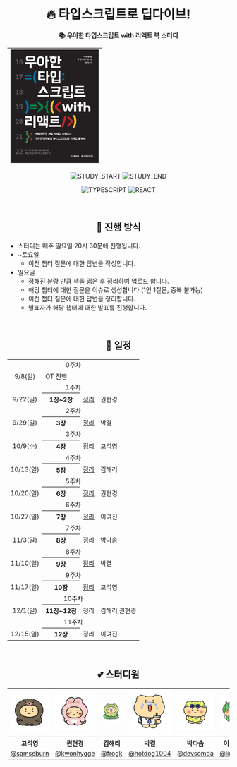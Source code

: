 <div align="center">

# 🔥 타입스크립트로 딥다이브! 
**📚 우아한 타입스크립트 with 리액트 북 스터디**

| <img src="/assets/ts-book.png" width="200px" /> |
| ------------------------------------------------------ |

![STUDY_START](https://img.shields.io/badge/START-2024--09--08-blue)
![STUDY_END](https://img.shields.io/badge/END-2024--12--15-blue)

![TYPESCRIPT](https://img.shields.io/badge/TYPESCRIPT-3178C6?style=for-the-badge&logo=Typescript&logoColor=white)
![REACT](https://img.shields.io/badge/REACT-61DAFB?style=for-the-badge&logo=React&logoColor=black)


<br />

## 📌 진행 방식 
<div align="left">

- 스터디는 매주 일요일 20시 30분에 진행됩니다.
- ~토요일
  - 이전 챕터 질문에 대한 답변을 작성합니다.
- 일요일
  - 정해진 분량 만큼 책을 읽은 후 정리하여 업로드 합니다.
  - 해당 챕터에 대한 질문을 이슈로 생성합니다.(1인 1질문, 중복 불가능)
  - 이전 챕터 질문에 대한 답변을 정리합니다.
  - 발표자가 해당 챕터에 대한 발표를 진행합니다.

</div>

<br />


## 📅 일정

<table>
<tbody>
<tr>
<td align="center" colspan="4">0주차</td>
</tr>
<tr>
<td align="center">9/8(일)</td>
<td colspan="3">OT 진행</td>
</tr>
<tr>
<td align="center" colspan="5">1주차</td>
</tr>
<tr>
<td align="center">9/22(일)</td>
<th align="center">1장~2장</th>
<td><a href="https://github.com/deep-dive-everything/typescript-with-react/tree/main/1%EC%A3%BC%EC%B0%A8">정리</a></td>
<td>권현경</td>
</tr>
<tr>
<td align="center" colspan="5">2주차</td>
</tr>
<tr>
<td align="center">9/29(일)</td>
<th align="center">3장</th>
<td><a href="https://github.com/deep-dive-everything/typescript-with-react/tree/main/2%EC%A3%BC%EC%B0%A8">정리</a></td>
<td>박결</td>
</tr>
<tr>
<td align="center" colspan="5">3주차</td>
</tr>
<tr>
<td align="center">10/9(수)</td>
<th align="center">4장</th>
<td><a href="https://github.com/deep-dive-everything/typescript-with-react/tree/main/3%EC%A3%BC%EC%B0%A8">정리</a></td>
<td>고석영</td>
</tr>

<tr>
<td align="center" colspan="5">4주차</td>
</tr>  
<tr>
<td align="center">10/13(일)</td>
<th align="center">5장</th>
<td><a href="https://github.com/deep-dive-everything/typescript-with-react/tree/main/4%EC%A3%BC%EC%B0%A8">정리</a></td>
<td>김해리</td>
</tr>
<tr>
<td align="center" colspan="5">5주차</td>
</tr>
<tr>
<td align="center">10/20(일)</td>
<th align="center">6장</th>
<td><a href="https://github.com/deep-dive-everything/typescript-with-react/tree/main/5%EC%A3%BC%EC%B0%A8">정리</a></td>
<td>권현경</td>
</tr>
<tr>
<td align="center" colspan="5">6주차</td>
</tr>
<tr>
<td align="center">10/27(일)</td>
<th align="center">7장</th>
<td><a href="https://github.com/deep-dive-everything/typescript-with-react/tree/main/6%EC%A3%BC%EC%B0%A8">정리</a></td>
<td>이여진</td>
</tr>
<tr>
<td align="center" colspan="5">7주차</td>
</tr>
<tr>
<td align="center">11/3(일)</td>
<th align="center">8장</th>
<td><a href="https://github.com/deep-dive-everything/typescript-with-react/tree/main/7%EC%A3%BC%EC%B0%A8">정리</a></td>
<td>박다솜</td>
</tr>
<tr>
<td align="center" colspan="5">8주차</td>
</tr>
<tr>
<td align="center">11/10(일)</td>
<th align="center">9장</th>
<td><a href="https://github.com/deep-dive-everything/typescript-with-react/tree/main/8%EC%A3%BC%EC%B0%A8">정리</a></td>
<td>박결</td>
</tr>
<tr>
<td align="center" colspan="5">9주차</td>
</tr>
<tr>
<td align="center">11/17(일)</td>
<th align="center">10장</th>
<td><a href="https://github.com/deep-dive-everything/typescript-with-react/tree/main/9%EC%A3%BC%EC%B0%A8">정리</a></td>
<td>고석영</td>
</tr>
<tr>
<td align="center" colspan="5">10주차</td>
</tr>
<tr>
<td align="center">12/1(일)</td>
<th align="center">11장~12장</th>
<td>정리</td>
<td>김해리,권현경</td>
</tr>
<tr>
<td align="center" colspan="5">11주차</td>
</tr>
<tr>
<td align="center">12/15(일)</td>
<th align="center">12장</th>
<td>정리</td>
<td>이여진</td>
</tr>
</tbody>
</table>

<br />


## 💕 스터디원 

<table>
<tbody>
<tr>
<td align="center"><img src="./assets/도치망곰.png" width="120" /></td>
<td align="center"><img src="./assets/토끼망곰.png" width="120" /></td>
<td align="center"><img src="./assets/개굴망곰.jpg" width="120" /></td>
<td align="center"><img src="./assets/회사원망곰.png" width="120" /></td>
<td align="center"><img src="./assets/수영망곰.jpg" width="120" /></td>
<td align="center"><img src="./assets/수박망곰.jpg" width="120" /></td>
</tr>
<tr>
<th align="center">고석영</th>
<th align="center">권현경</th>
<th align="center">김해리</th>
<th align="center">박결</th>
<th align="center">박다솜</th>
<th align="center">이여진</th>
</tr>
<tr>
<td align="center" width="120"><a href="https://github.com/samseburn">@samseburn</a></td>
<td align="center" width="120"><a href="https://github.com/kwonhygge">@kwonhygge</a></td>
<td align="center" width="120"><a href="https://github.com/frogk">@frogk</a></td>
<td align="center" width="120"><a href="https://github.com/hotdog1004">@hotdog1004</a></td>
<td align="center" width="120"><a href="https://github.com/devsomda">@devsomda</a></td>
<td align="center" width="120"><a href="https://github.com/limejin">@limejin</a></td>
</tr>
</tbody>
</table>

</div>
